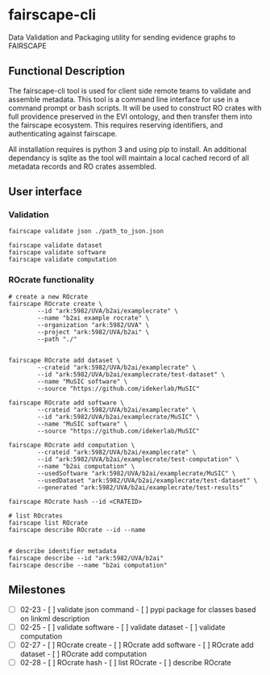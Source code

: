 # fairscape-cli
Data Validation and Packaging utility for sending evidence graphs to FAIRSCAPE

## Functional Description

The fairscape-cli tool is used for client side remote teams to validate and assemble
metadata. 
This tool is a command line interface for use in a command prompt or bash scripts.
It will be used to construct RO crates with full providence preserved in the EVI ontology,
and then transfer them into the fairscape ecosystem.
This requires reserving identifiers, and authenticating against fairscape.

All installation requires is python 3 and using pip to install.
An additional dependancy is sqlite as the tool will maintain a local cached record 
of all metadata records and RO crates assembled.

## User interface

### Validation
```
fairscape validate json ./path_to_json.json

fairscape validate dataset
fairscape validate software
fairscape validate computation
```

### ROcrate functionality
```
# create a new ROcrate
fairscape ROcrate create \
        --id "ark:5982/UVA/b2ai/examplecrate" \
        --name "b2ai example rocrate" \
        --organization "ark:5982/UVA" \
        --project "ark:5982/UVA/b2ai" \
        --path "./"


fairscape ROcrate add dataset \
        --crateid "ark:5982/UVA/b2ai/examplecrate" \
        --id "ark:5982/UVA/b2ai/examplecrate/test-dataset" \
        --name "MuSIC software" \
        --source "https://github.com/idekerlab/MuSIC" 

fairscape ROcrate add software \
        --crateid "ark:5982/UVA/b2ai/examplecrate" \
        --id "ark:5982/UVA/b2ai/examplecrate/MuSIC" \
        --name "MuSIC software" \
        --source "https://github.com/idekerlab/MuSIC" 

fairscape ROcrate add computation \
        --crateid "ark:5982/UVA/b2ai/examplecrate" \
        --id "ark:5982/UVA/b2ai/examplecrate/test-computation" \
        --name "b2ai computation" \
        --usedSoftware "ark:5982/UVA/b2ai/examplecrate/MuSIC" \
        --usedDataset "ark:5982/UVA/b2ai/examplecrate/test-dataset" \
        --generated "ark:5982/UVA/b2ai/examplecrate/test-results"

fairscape ROcrate hash --id <CRATEID>

# list ROcrates
fairscape list ROcrate
fairscape describe ROcrate --id --name


# describe identifier metadata
fairscape describe --id "ark:5982/UVA/b2ai"
fairscape describe --name "b2ai computation"
```

## Milestones

- [ ] 02-23
        - [ ] validate json command
        - [ ] pypi package for classes based on linkml description
- [ ] 02-25
        - [ ] validate software
        - [ ] validate dataset
        - [ ] validate computation
- [ ] 02-27
        - [ ] ROcrate create
        - [ ] ROcrate add software
        - [ ] ROcrate add dataset
        - [ ] ROcrate add computation
- [ ] 02-28
        - [ ] ROcrate hash
        - [ ] list ROcrate
        - [ ] describe ROcrate
